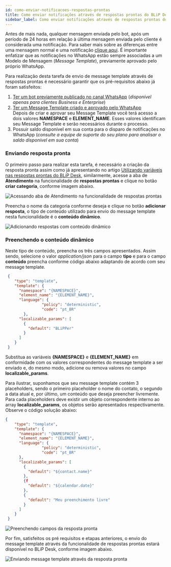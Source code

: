 ```yaml
---
id: como-enviar-notificacoes-respostas-prontas
title: Como enviar notificações através de respostas prontas do BLiP Desk
sidebar_label: Como enviar notificações através de respostas prontas do BLiP Desk
---
```


Antes de mais nada, qualquer mensagem enviada pelo bot, após um período de 24 horas em relação à última mensagem enviada pelo cliente é considerada uma notificação. Para saber mais sobre as diferenças entre uma mensagem normal e uma notificação [clique aqui](https://help.blip.ai/docs/general/politica-de-violacao-mensagens/#mensagens-de-respostas). É importante enfatizar que as notificações no WhatsApp estão sempre associadas a um Modelo de Mensagem (*Message Template*), previamente aprovado pelo próprio WhatsApp. 

Para realização desta tarefa de envio de message template através de respostas prontas é necessário garantir que os pré-requisitos abaixo já foram satisfeitos:

1. [Ter um bot previamente publicado no canal WhatsApp](/docs/channels/whatsapp/publicando-bot-no-whatsapp) (*disponível apenas para clientes Business e Enterprise*)
2. [Ter um Message Template criado e aprovado pelo WhatsApp](/docs/channels/whatsapp/como-criar-aprovar-message-template)<br />
Depois de criar e aprovar seu Message Template você terá acesso a dois valores **NAMESPACE** e **ELEMENT_NAME**. Esses valores identificam seu Message Template e serão necessários durante o processo.
3. Possuir saldo disponível em sua conta para o disparo de notificações no WhatsApp (*consulte a equipe de suporte do seu plano para analisar o saldo disponível em sua conta*)

### Enviando resposta pronta


O primeiro passo para realizar esta tarefa, é necessário a criação da resposta pronta assim como já apresentando no artigo [Utilizando variáveis nas respostas prontas do BLiP Desk](/docs/helpdesk/blipdesk/utilizando-variav-respostas/#docsNav), similarmente, acesse a aba de **Atendimento** na funcionalidade de **respostas prontas** e clique no botão **criar categoria**, conforme imagem abaixo.

![Acessando aba de Atendimento na funcionalidade de respostas prontas](/img/channels/whatsapp/como-enviar-messages-template-respostas-prontas-1.png)<br />


Preencha o nome da categoria conforme deseja e clique no botão **adicionar resposta**, o tipo de conteúdo utilizado para envio do message template nesta funcionalidade é o **conteúdo dinâmico**.<br />


![Adicionando respostas com conteúdo dinâmico](/img/channels/whatsapp/como-enviar-messages-template-respostas-prontas-2.png)

### Preenchendo o conteúdo dinâmico
Neste tipo de conteúdo, preencha os três campos apresentados. Assim sendo, selecione o valor *application/json* para o campo **tipo** e para o campo **conteúdo** preencha conforme código abaixo adaptando de acordo com seu message template.

```json
 {
    "type": "template",
    "template": {
      "namespace": "{NAMESPACE}",
      "element_name": "{ELEMENT_NAME}",
      "language": {
                "policy": "deterministic",
                "code": "pt_BR"
        },
      "localizable_params": [
        {
          "default": "BLiPPer"
        }
      ]
    }
 }
```


Substitua as variáveis **{NAMESPACE}** e **{ELEMENT_NAME}** em conformidade com os valores correspondentes do message template a ser enviado e, do mesmo modo, adicione ou remova valores no campo **localizable_params**. 

Para ilustrar, suponhamos que seu message template contém 3 placeholders, sendo o primeiro placeholder o nome do contato, o segundo a data atual e, por último, um conteúdo que deseja preencher livremente. Para cada placeholders deve existir um objeto correspondente interno ao array **localizable_params**, os objetos serão apresentados respectivamente. Observe o código solução abaixo:

```json
{
    "type": "template",
    "template": {
      "namespace": "{NAMESPACE}",
      "element_name": "{ELEMENT_NAME}",
      "language": {
                "policy": "deterministic",
                "code": "pt_BR"
      },
      "localizable_params": [
        {
          "default": "${contact.name}"
        },
        {f
          "default": "${calendar.date}"
        },
        {
          "default": "Meu preenchimento livre"
        }
      ]
    }
 }

```

![Preenchendo campos da resposta pronta](/img/channels/whatsapp/como-enviar-messages-template-respostas-prontas-3.png)

Por fim, satisfeitos os pré requisitos e etapas anteriores, o envio do message template através da funcionalidade de respostas prontas estará disponível no BLiP Desk, conforme imagem abaixo.

![Enviando message template através da resposta pronta](/img/channels/whatsapp/como-enviar-messages-template-respostas-prontas-4.png)


<!-- Rating frame -->
<script type="text/javascript" src="/scripts/rating.js"></script>
